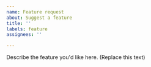 ```yaml
---
name: Feature request
about: Suggest a feature
title: ''
labels: feature
assignees: ''

---
```


Describe the feature you'd like here. (Replace this text)
